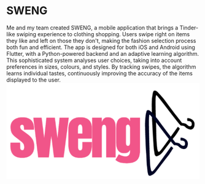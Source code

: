 # SWENG
Me and my team created SWENG, a mobile application that brings a Tinder-like swiping experience to clothing shopping. Users swipe right on items they like and left on those they don't, making the fashion selection process both fun and efficient. The app is designed for both iOS and Android using Flutter, with a Python-powered backend and an adaptive learning algorithm. This sophisticated system analyses user choices, taking into account preferences in sizes, colours, and styles. By tracking swipes, the algorithm learns individual tastes, continuously improving the accuracy of the items displayed to the user.
<img src="report_md_folder/SWENG.png" alt="Logo" width="600"/>



